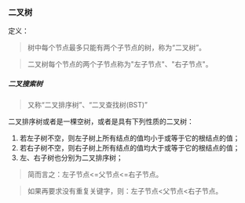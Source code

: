 ### 二叉树

定义：
>树中每个节点最多只能有两个子节点的树，称为“二叉树”。

>二叉树每个节点的两个子节点称为"左子节点"、"右子节点"。

##### 二叉搜索树
>又称“二叉排序树”、“二叉查找树(BST)”

二叉排序树或者是一棵空树，或者是具有下列性质的二叉树：

1. 若左子树不空，则左子树上所有结点的值均小于或等于它的根结点的值；
2. 若右子树不空，则右子树上所有结点的值均大于或等于它的根结点的值；
3. 左、右子树也分别为二叉排序树；

>简而言之：左子节点<=父节点<=右子节点。

>如果再要求没有重复关键字，则：左子节点<父节点<右子节点。